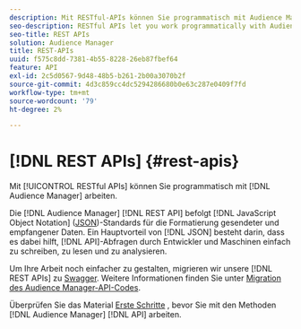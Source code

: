 ```yaml
---
description: Mit RESTful-APIs können Sie programmatisch mit Audience Manager arbeiten.
seo-description: RESTful APIs let you work programmatically with Audience Manager.
seo-title: REST APIs
solution: Audience Manager
title: REST-APIs
uuid: f575c8dd-7381-4b55-8228-26eb87fbef64
feature: API
exl-id: 2c5d0567-9d48-48b5-b261-2b00a3070b2f
source-git-commit: 4d3c859cc4dc5294286680b0e63c287e0409f7fd
workflow-type: tm+mt
source-wordcount: '79'
ht-degree: 2%

---
```


# [!DNL REST APIs] {#rest-apis}

Mit [!UICONTROL RESTful APIs] können Sie programmatisch mit [!DNL Audience Manager] arbeiten.

Die [!DNL Audience Manager] [!DNL REST API] befolgt [!DNL JavaScript Object Notation] ([JSON](https://www.json.org/))-Standards für die Formatierung gesendeter und empfangener Daten. Ein Hauptvorteil von [!DNL JSON] besteht darin, dass es dabei hilft, [!DNL API]-Abfragen durch Entwickler und Maschinen einfach zu schreiben, zu lesen und zu analysieren.

Um Ihre Arbeit noch einfacher zu gestalten, migrieren wir unsere [!DNL REST APIs] zu [Swagger](https://swagger.io/solutions/api-documentation/). Weitere Informationen finden Sie unter [Migration des Audience Manager-API-Codes](/help/using/api/api-swagger-migration.md).

Überprüfen Sie das Material [Erste Schritte](../../api/rest-api-main/aam-api-getting-started.md#getting-started-with-rest-apis) , bevor Sie mit den Methoden [!DNL Audience Manager] [!DNL API] arbeiten.
